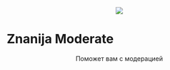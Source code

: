 <p align="center"><img src="img/icon_64.png"></p>
<p align="center"><h1>Znanija Moderate</h1></p>
<p align="center">Поможет вам с модерацией<p>